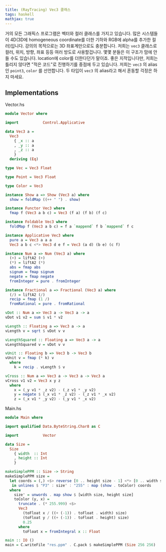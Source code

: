 ```yaml
--- 
title: (RayTracing) Vec3 클래스
tags: haskell
mathjax: true
---
```


거의 모든 그래픽스 프로그램은 벡터와 컬러 클래스를 가지고 있습니다. 많은 시스템들이 4D(3D에 homogeneous coordinate를 더한 기하와 RGB에 alpha를 추가한 컬러)입니다. 강의의 목적으로는 3D 좌표계만으로도 충분합니다. 저희는 `vec3` 클래스로 컬러, 위치, 방향, 좌표 등등 여러 방도로 사용할겁니다. 몇몇 분들은 이 구조가 맘에 안들 수도 있습니다. location에 color를 더한다던가 말이죠. 좋은 지적입니다만, 저희는 틀리지 않다면 "적은 코드"로 진행하기를 중점에 두고 있습니다. 저희는 `vec3` 의 alias인 `point3`, `color` 를 선언합니다. 두 타입이 `vec3` 의 alias라고 해서 혼동할 걱정은 하지 마세요. 

## Implementations

Vector.hs

```haskell
module Vector where

import           Control.Applicative

data Vec3 a =
  Vec3
    { _x :: a
    , _y :: a
    , _z :: a
    }
  deriving (Eq)

type Vec = Vec3 Float

type Point = Vec3 Float

type Color = Vec3

instance Show a => Show (Vec3 a) where
  show = foldMap ((++ " ") . show)

instance Functor Vec3 where
  fmap f (Vec3 a b c) = Vec3 (f a) (f b) (f c)

instance Foldable Vec3 where
  foldMap f (Vec3 a b c) = f a `mappend` f b `mappend` f c

instance Applicative Vec3 where
  pure a = Vec3 a a a
  Vec3 a b c <*> Vec3 d e f = Vec3 (a d) (b e) (c f)

instance Num a => Num (Vec3 a) where
  (+) = liftA2 (+)
  (*) = liftA2 (*)
  abs = fmap abs
  signum = fmap signum
  negate = fmap negate
  fromInteger = pure . fromInteger

instance Fractional a => Fractional (Vec3 a) where
  (/) = liftA2 (/)
  recip = fmap (1 /)
  fromRational = pure . fromRational

vDot :: Num a => Vec3 a -> Vec3 a -> a
vDot v1 v2 = sum $ v1 * v2

vLength :: Floating a => Vec3 a -> a
vLength v = sqrt $ vDot v v

vLengthSquared :: Floating a => Vec3 a -> a
vLengthSquared v = vDot v v

vUnit :: Floating b => Vec3 b -> Vec3 b
vUnit v = fmap (* k) v
  where
    k = recip . vLength $ v

vCross :: Num a => Vec3 a -> Vec3 a -> Vec3 a
vCross v1 v2 = Vec3 x y z
  where
    x = (_y v1 * _z v2) - (_z v1 * _y v2)
    y = negate $ (_x v1 * _z v2) - (_z v1 * _x v2)
    z = (_x v1 * _y v2) - (_y v1 * _x v2)
```

Main.hs 

```haskell
module Main where

import qualified Data.ByteString.Char8 as C

import           Vector

data Size =
  Size
    { width  :: Int
    , height :: Int
    }

makeSimplePPM :: Size -> String
makeSimplePPM size =
  let coords = (,) <$> reverse [0 .. height size - 1] <*> [0 .. width size - 1]
   in unlines $ "P3" : size' : "255" : map (show . toColor) coords
  where
    size' = unwords . map show $ [width size, height size]
    toColor (y, x) =
      truncate . (* 255.999) <$>
      Vec3
        (toFloat x / ((+ (-1)) . toFloat . width) size)
        (toFloat y / ((+ (-1)) . toFloat . height) size)
        0.25
      where
        toFloat x = fromIntegral x :: Float

main :: IO ()
main = C.writeFile "res.ppm" . C.pack $ makeSimplePPM (Size 256 256)
```